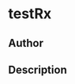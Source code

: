 # testRx

## Author

<!-- Insert Your Name Here -->

## Description

<!-- Describe your example here -->
